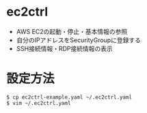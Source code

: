 # ec2ctrl

* AWS EC2の起動・停止・基本情報の参照
* 自分のIPアドレスをSecurityGroupに登録する
* SSH接続情報・RDP接続情報の表示

# 設定方法

	$ cp ec2ctrl-example.yaml ~/.ec2ctrl.yaml
	$ vim ~/.ec2ctrl.yaml
